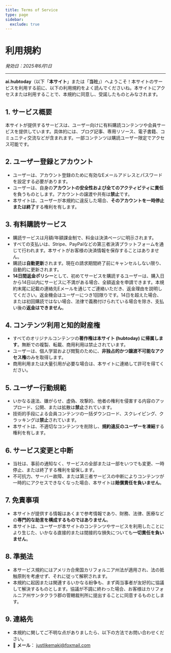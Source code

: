 ```yaml
---
title: Terms of Service
type: page
sidebar:
  exclude: true
---
```

# 利用規約

*発効日：2025年6月1日*

---

**ai.hubtoday**（以下「**本サイト**」または「**当社**」）へようこそ！本サイトのサービスを利用する前に、以下の利用規約をよく読んでくださいね。本サイトにアクセスまたは利用することで、本規約に同意し、受諾したものとみなされます。

## 1. サービス概要
本サイトが提供するサービスは、ユーザー向けに有料購読コンテンツや会員サービスを提供しています。具体的には、ブログ記事、専用リソース、電子書籍、コミュニティ交流などが含まれます。一部コンテンツは購読ユーザー限定でアクセス可能です。

## 2. ユーザー登録とアカウント
- ユーザーは、アカウント登録のために有効なEメールアドレスとパスワードを設定する必要があります。
- ユーザーは、自身の**アカウントの安全性および全てのアクティビティに責任**を負うものとします。アカウントの譲渡や共有は**禁止**です。
- 本サイトは、ユーザーが本規約に違反した場合、**そのアカウントを一時停止または終了**する権利を有します。

## 3. 有料購読サービス
- 購読サービスは月額/年額課金制で、料金は決済ページに明示されます。
- すべての支払いは、Stripe、PayPalなどの第三者決済プラットフォームを通じて行われます。本サイトがお客様の決済情報を保存することはありません。
- 購読は**自動更新**されます。現在の請求期間終了前にキャンセルしない限り、自動的に更新されます。
- **14日間返金ポリシー**として、初めてサービスを購読するユーザーは、購入日から14日以内にサービスに不満がある場合、全額返金を申請できます。本規約末尾に記載の連絡先Eメールを通じてご連絡いただき、返金理由を説明してください。返金機会はユーザーにつき1回限りです。14日を超えた場合、または初回購読ではない場合、法律で義務付けられている場合を除き、支払い後の**返金はできません**。

## 4. コンテンツ利用と知的財産権
- すべてのオリジナルコンテンツの**著作権は本サイト (hubtoday) に帰属します**。無断での複製、転載、商用利用は禁止されています。
- ユーザーは、個人学習および閲覧のために、**非独占的かつ譲渡不可能なアクセス権**のみを取得します。
- 商用利用または大量引用が必要な場合は、本サイトに連絡して許可を得てください。

## 5. ユーザー行動規範
- いかなる違法、嫌がらせ、虚偽、攻撃的、他者の権利を侵害する内容のアップロード、公開、または拡散は**禁止**されています。
- 技術的手段による会員コンテンツの一括ダウンロード、スクレイピング、クラッキングは**禁止**されています。
- 本サイトは、不適切なコンテンツを削除し、**規約違反のユーザーを凍結**する権利を有します。

## 6. サービス変更と中断
- 当社は、事前の通知なく、サービスの全部または一部をいつでも変更、一時停止、または終了する権利を留保します。
- 不可抗力、サーバー故障、または第三者サービスの中断によりコンテンツが一時的にアクセスできなくなった場合、本サイトは**賠償責任を負いません**。

## 7. 免責事項
- 本サイトが提供する情報はあくまで参考情報であり、財務、法律、医療などの**専門的な助言を構成するものではありません**。
- 本サイトは、ユーザーが本サイトのコンテンツやサービスを利用したことにより生じた、いかなる直接的または間接的な損失についても**一切責任を負いません**。

## 8. 準拠法
- 本サービス規約にはアメリカ合衆国カリフォルニア州法が適用され、法の抵触原則を考慮せず、それに従って解釈されます。
- 本規約に起因または関連するいかなる紛争も、まず両当事者が友好的に協議して解決するものとします。協議が不調に終わった場合、お客様はカリフォルニア州サンタクララ郡の管轄裁判所に提出することに同意するものとします。

## 9. 連絡先
- 本規約に関してご不明な点がありましたら、以下の方法でお問い合わせください。
- 📧 **メール**： [justlikemaki@foxmail.com](mailto:justlikemaki@foxmail.com)